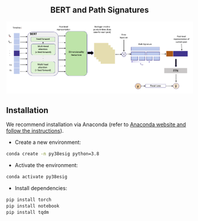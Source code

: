 <div align="center">
    <br>
    <p align="center">
    <h2>BERT and Path Signatures</h2>
    </p>
</div>


<p align="center">
<img src="./figs/architecture_figure.png" alt="Model architecture">
</p>

## Installation

We recommend installation via Anaconda (refer to [Anaconda website and follow the instructions](https://docs.anaconda.com/anaconda/install/)).

* Create a new environment:

```bash
conda create -n py38esig python=3.8
```

* Activate the environment:

```bash
conda activate py38esig 
```

* Install dependencies:

```bash
pip install torch
pip install notebook
pip install tqdm
```